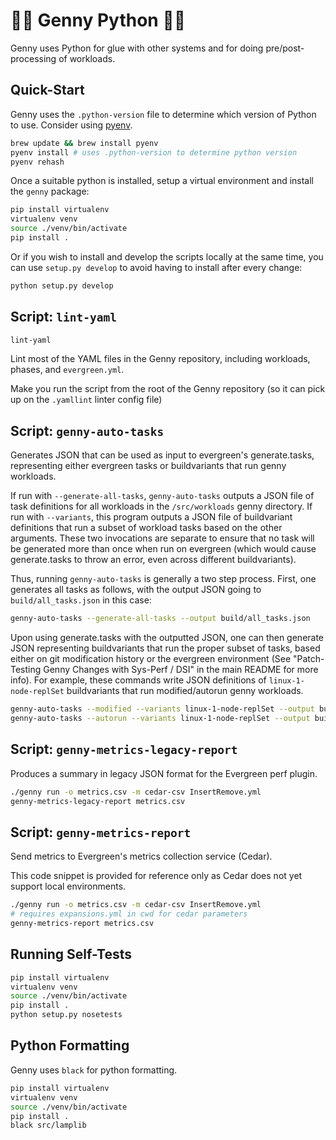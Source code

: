 🧞🐍 Genny Python  🧞🐍
========================

Genny uses Python for glue with other systems and for
doing pre/post-processing of workloads.

Quick-Start
-----------

Genny uses the `.python-version` file to determine
which version of Python to use. Consider using
[pyenv](https://github.com/pyenv/pyenv).

```sh
brew update && brew install pyenv
pyenv install # uses .python-version to determine python version
pyenv rehash
```

Once a suitable python is installed, setup a virtual
environment and install the `genny` package:

```sh
pip install virtualenv
virtualenv venv
source ./venv/bin/activate
pip install .
```

Or if you wish to install and develop the scripts locally at the same time,
you can use `setup.py develop` to avoid having to install after every change:

```sh
python setup.py develop
```


Script: `lint-yaml`
---------------------

```sh
lint-yaml
```

Lint most of the YAML files in the Genny repository,
including workloads, phases, and `evergreen.yml`.

Make you run the script from the root of the Genny repository
(so it can pick up on the `.yamllint` linter config file)


Script: `genny-auto-tasks`
---------------------------------

Generates JSON that can be used as input to evergreen's generate.tasks,
representing either evergreen tasks or buildvariants that run genny workloads.

If run with `--generate-all-tasks`, `genny-auto-tasks` outputs a JSON file 
of task definitions for all workloads in the `/src/workloads` genny directory.
If run with `--variants`, this program outputs a JSON file of buildvariant
definitions that run a subset of workload tasks based on the other arguments.
These two invocations are separate to ensure that no task will be generated more
than once when run on evergreen (which would cause generate.tasks to throw an
error, even across different buildvariants).

Thus, running `genny-auto-tasks` is generally a two step process. First, one
generates all tasks as follows, with the output JSON going to `build/all_tasks.json`
in this case:

```sh
genny-auto-tasks --generate-all-tasks --output build/all_tasks.json
```

Upon using generate.tasks with the outputted JSON, one can then generate JSON
representing buildvariants that run the proper subset of tasks, based either
on git modification history or the evergreen environment (See "Patch-Testing
Genny Changes with Sys-Perf / DSI" in the main README for more info). For example,
these commands write JSON definitions of `linux-1-node-replSet` buildvariants
that run modified/autorun genny workloads.

```sh
genny-auto-tasks --modified --variants linux-1-node-replSet --output build/variants.json
genny-auto-tasks --autorun --variants linux-1-node-replSet --output build/variants.json
```


Script: `genny-metrics-legacy-report`
---------------------------------

Produces a summary in legacy JSON format for the Evergreen perf plugin.

```sh
./genny run -o metrics.csv -m cedar-csv InsertRemove.yml
genny-metrics-legacy-report metrics.csv
```


Script: `genny-metrics-report`
---------------------------------

Send metrics to Evergreen's metrics collection service (Cedar).

This code snippet is provided for reference only as Cedar does
not yet support local environments.

```sh
./genny run -o metrics.csv -m cedar-csv InsertRemove.yml
# requires expansions.yml in cwd for cedar parameters
genny-metrics-report metrics.csv
```


Running Self-Tests
------------------

```sh
pip install virtualenv
virtualenv venv
source ./venv/bin/activate
pip install .
python setup.py nosetests
```

Python Formatting
-----------------

Genny uses `black` for python formatting.

```sh
pip install virtualenv
virtualenv venv
source ./venv/bin/activate
pip install .
black src/lamplib
```

